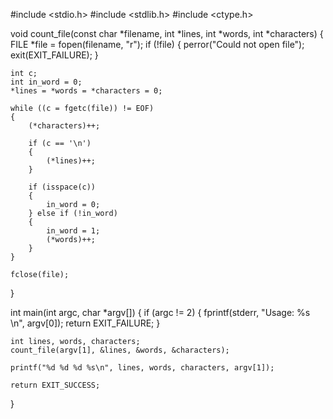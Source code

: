 #include <stdio.h>
#include <stdlib.h>
#include <ctype.h>

void count_file(const char *filename, int *lines, int *words, int *characters) 
{
    FILE *file = fopen(filename, "r");
    if (!file) {
        perror("Could not open file");
        exit(EXIT_FAILURE);
    }

    int c;
    int in_word = 0;
    *lines = *words = *characters = 0;

    while ((c = fgetc(file)) != EOF) 
    {
        (*characters)++;

        if (c == '\n') 
        {
            (*lines)++;
        }

        if (isspace(c)) 
        {
            in_word = 0;
        } else if (!in_word) 
        {
            in_word = 1;
            (*words)++;
        }
    }

    fclose(file);
}

int main(int argc, char *argv[]) 
{
    if (argc != 2) {
        fprintf(stderr, "Usage: %s <filename>\n", argv[0]);
        return EXIT_FAILURE;
    }

    int lines, words, characters;
    count_file(argv[1], &lines, &words, &characters);

    printf("%d %d %d %s\n", lines, words, characters, argv[1]);

    return EXIT_SUCCESS;
}
